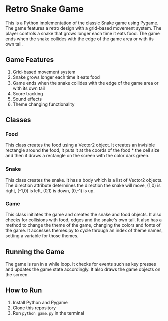 # Retro Snake Game

This is a Python implementation of the classic Snake game using Pygame. The game features a retro design with a grid-based movement system. The player controls a snake that grows longer each time it eats food. The game ends when the snake collides with the edge of the game area or with its own tail.

## Game Features

1. Grid-based movement system
2. Snake grows longer each time it eats food
3. Game ends when the snake collides with the edge of the game area or with its own tail
4. Score tracking
5. Sound effects
6. Theme changing functionality

## Classes

### Food

This class creates the food using a Vector2 object. It creates an invisible rectangle around the food, it puts it at the coords of the food * the cell size and then it draws a rectangle on the screen with the color dark green.

### Snake

This class creates the snake. It has a body which is a list of Vector2 objects. The direction attribute determines the direction the snake will move, (1,0) is right, (-1,0) is left, (0,1) is down, (0,-1) is up.

### Game

This class initiates the game and creates the snake and food objects. It also checks for collisions with food, edges and the snake's own tail. It also has a method to change the theme of the game, changing the colors and fonts of the game. It accesses themes.py to cycle through an index of theme names, setting a variable for those themes.

## Running the Game

The game is run in a while loop. It checks for events such as key presses and updates the game state accordingly. It also draws the game objects on the screen.

## How to Run

1. Install Python and Pygame
2. Clone this repository
3. Run `python game.py` in the terminal
